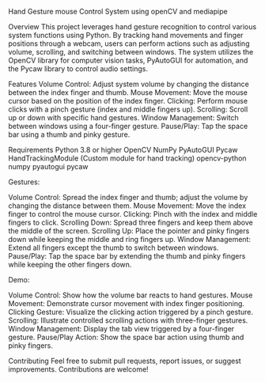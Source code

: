 Hand Gesture mouse Control System using openCV and mediapipe

Overview
This project leverages hand gesture recognition to control various system functions using Python. By tracking hand movements and finger positions through a webcam, users can perform actions such as adjusting volume, scrolling, and switching between windows. The system utilizes the OpenCV library for computer vision tasks, PyAutoGUI for automation, and the Pycaw library to control audio settings.

Features
Volume Control: Adjust system volume by changing the distance between the index finger and thumb.
Mouse Movement: Move the mouse cursor based on the position of the index finger.
Clicking: Perform mouse clicks with a pinch gesture (index and middle fingers up).
Scrolling: Scroll up or down with specific hand gestures.
Window Management: Switch between windows using a four-finger gesture.
Pause/Play: Tap the space bar using a thumb and pinky gesture.

Requirements
Python 3.8 or higher
OpenCV
NumPy
PyAutoGUI
Pycaw
HandTrackingModule (Custom module for hand tracking)
opencv-python
numpy
pyautogui
pycaw



Gestures:

Volume Control: Spread the index finger and thumb; adjust the volume by changing the distance between them.
Mouse Movement: Move the index finger to control the mouse cursor.
Clicking: Pinch with the index and middle fingers to click.
Scrolling Down: Spread three fingers and keep them above the middle of the screen.
Scrolling Up: Place the pointer and pinky fingers down while keeping the middle and ring fingers up.
Window Management: Extend all fingers except the thumb to switch between windows.
Pause/Play: Tap the space bar by extending the thumb and pinky fingers while keeping the other fingers down.

Demo:


Volume Control: Show how the volume bar reacts to hand gestures.
Mouse Movement: Demonstrate cursor movement with index finger positioning.
Clicking Gesture: Visualize the clicking action triggered by a pinch gesture.
Scrolling: Illustrate controlled scrolling actions with three-finger gestures.
Window Management: Display the tab view triggered by a four-finger gesture.
Pause/Play Action: Show the space bar action using thumb and pinky fingers.

Contributing
Feel free to submit pull requests, report issues, or suggest improvements. Contributions are welcome!
